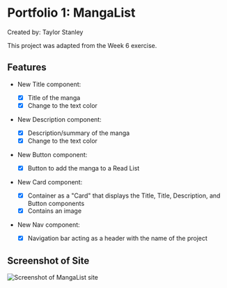 # Portfolio 1: MangaList
Created by: Taylor Stanley

This project was adapted from the Week 6 exercise.

## Features
    
- New Title component:

   * [x] Title of the manga
   * [x] Change to the text color

- New Description component:

    * [x] Description/summary of the manga
    * [x] Change to the text color

- New Button component:
    
    * [x] Button to add the manga to a Read List

- New Card component:
    
    * [x] Container as a "Card" that displays the Title, Title, Description, and Button components 
    * [x] Contains an image

- New Nav component:
    
    * [x] Navigation bar acting as a header with the name of the project


## Screenshot of Site

<img src='https://i.imgur.com/NfgOZ0P.png' title='MangaList Screenshot' width='' alt='Screenshot of MangaList site' />
